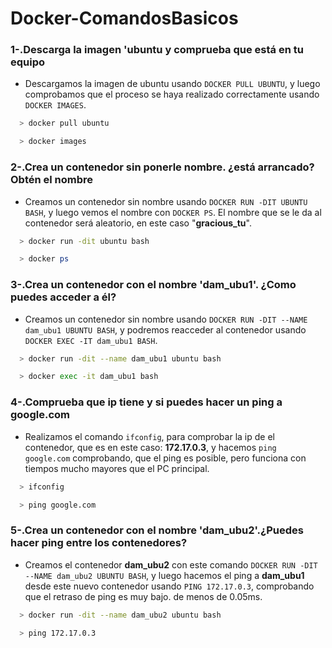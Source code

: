 # Docker-ComandosBasicos


### 1-.Descarga la imagen 'ubuntu y comprueba que está en tu equipo

+ Descargamos la imagen de ubuntu usando `DOCKER PULL UBUNTU`, y luego comprobamos que el proceso se haya realizado correctamente usando `DOCKER IMAGES`.

```bash
  > docker pull ubuntu

  > docker images
```
### 2-.Crea un contenedor sin ponerle nombre. ¿está arrancado? Obtén el nombre

+ Creamos un contenedor sin nombre usando `DOCKER RUN -DIT UBUNTU BASH`, y luego vemos el nombre con `DOCKER PS`. El nombre que se le da al contenedor será aleatorio, en este caso "**gracious_tu**".

```bash
  > docker run -dit ubuntu bash

  > docker ps
```

### 3-.Crea un contenedor con el nombre 'dam_ubu1'. ¿Como puedes acceder a él?

+ Creamos un contenedor sin nombre usando `DOCKER RUN -DIT --NAME dam_ubu1 UBUNTU BASH`, y podremos reacceder al contenedor usando `DOCKER EXEC -IT dam_ubu1 BASH`.

```bash
  > docker run -dit --name dam_ubu1 ubuntu bash

  > docker exec -it dam_ubu1 bash
```

### 4-.Comprueba que ip tiene y si puedes hacer un ping a google.com

+ Realizamos el comando `ifconfig`, para comprobar la ip de el contenedor, que es en este caso: **172.17.0.3**, y hacemos `ping google.com` comprobando, que el ping es posible, pero funciona con tiempos mucho mayores que el PC principal.

```bash
  > ifconfig

  > ping google.com
```

### 5-.Crea un contenedor con el nombre 'dam_ubu2'.¿Puedes hacer ping entre los contenedores?

+ Creamos el contenedor **dam_ubu2** con este comando `DOCKER RUN -DIT --NAME dam_ubu2 UBUNTU BASH`, y luego hacemos el ping a **dam_ubu1** desde este nuevo contenedor usando `PING 172.17.0.3`, comprobando que el retraso de ping es muy bajo. de menos de 0.05ms.

```bash
  > docker run -dit --name dam_ubu2 ubuntu bash

  > ping 172.17.0.3
```

